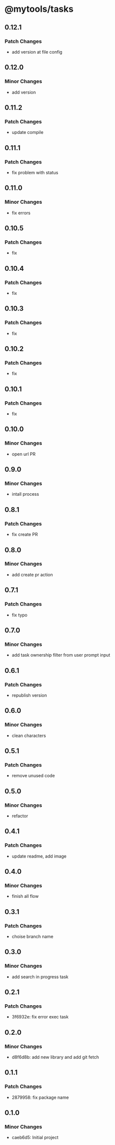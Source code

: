 # @mytools/tasks

## 0.12.1

### Patch Changes

- add version at file config

## 0.12.0

### Minor Changes

- add version

## 0.11.2

### Patch Changes

- update compile

## 0.11.1

### Patch Changes

- fix problem with status

## 0.11.0

### Minor Changes

- fix errors

## 0.10.5

### Patch Changes

- fix

## 0.10.4

### Patch Changes

- fix

## 0.10.3

### Patch Changes

- fix

## 0.10.2

### Patch Changes

- fix

## 0.10.1

### Patch Changes

- fix

## 0.10.0

### Minor Changes

- open url PR

## 0.9.0

### Minor Changes

- intall process

## 0.8.1

### Patch Changes

- fix create PR

## 0.8.0

### Minor Changes

- add create pr action

## 0.7.1

### Patch Changes

- fix typo

## 0.7.0

### Minor Changes

- add task ownership filter from user prompt input

## 0.6.1

### Patch Changes

- republish version

## 0.6.0

### Minor Changes

- clean characters

## 0.5.1

### Patch Changes

- remove unused code

## 0.5.0

### Minor Changes

- refactor

## 0.4.1

### Patch Changes

- update readme, add image

## 0.4.0

### Minor Changes

- finish all flow

## 0.3.1

### Patch Changes

- choise branch name

## 0.3.0

### Minor Changes

- add search in progress task

## 0.2.1

### Patch Changes

- 3f6932e: fix error exec task

## 0.2.0

### Minor Changes

- d8f6d8b: add new library and add git fetch

## 0.1.1

### Patch Changes

- 2879958: fix package name

## 0.1.0

### Minor Changes

- caeb6d5: Initial project
